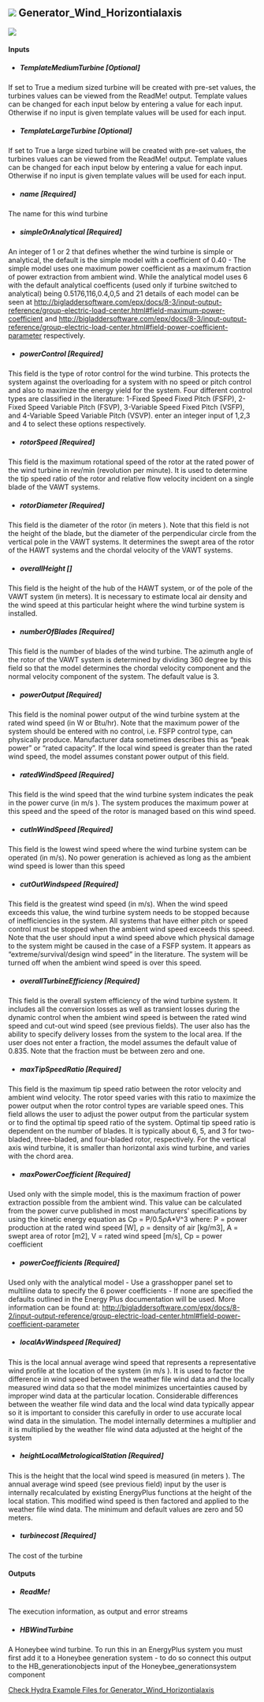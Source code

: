 ## ![](../../images/icons/Generator_Wind_Horizontialaxis.png) Generator_Wind_Horizontialaxis

![](../../images/components/Generator_Wind_Horizontialaxis.png)



#### Inputs
* ##### TemplateMediumTurbine [Optional]
If set to True a medium sized turbine will be created with pre-set values, the turbines values can be viewed from the ReadMe! output. Template values can be changed for each input below by entering a value for each input. Otherwise if no input is given template values will be used for each input.
* ##### TemplateLargeTurbine [Optional]
If set to True a large sized turbine will be created with pre-set values, the turbines values can be viewed from the ReadMe! output. Template values can be changed for each input below by entering a value for each input. Otherwise if no input is given template values will be used for each input.
* ##### name [Required]
The name for this wind turbine
* ##### simpleOrAnalytical [Required]
An integer of 1 or 2 that defines whether the wind turbine is simple or analytical, the default is the simple model with a coefficient of 0.40 - The simple model uses one maximum power coefficient as a maximum fraction of power extraction from ambient wind. While the analytical model uses 6 with the default analytical coefficents (used only if turbine switched to analytical) being 0.5176,116,0.4,0,5 and 21 details of each model can be seen at http://bigladdersoftware.com/epx/docs/8-3/input-output-reference/group-electric-load-center.html#field-maximum-power-coefficient and http://bigladdersoftware.com/epx/docs/8-3/input-output-reference/group-electric-load-center.html#field-power-coefficient-parameter respectively.
* ##### powerControl [Required]
This field is the type of rotor control for the wind turbine. This protects the system against the overloading for a system with no speed or pitch control and also to maximize the energy yield for the system. Four different control types are classified in the literature:  1-Fixed Speed Fixed Pitch (FSFP), 2-Fixed Speed Variable Pitch (FSVP), 3-Variable Speed Fixed Pitch (VSFP), and 4-Variable Speed Variable Pitch (VSVP). enter an integer input of 1,2,3 and 4 to select these options respectively.
* ##### rotorSpeed [Required]
This field is the maximum rotational speed of the rotor at the rated power of the wind turbine in rev/min (revolution per minute). It is used to determine the tip speed ratio of the rotor and relative flow velocity incident on a single blade of the VAWT systems.
* ##### rotorDiameter [Required]
This field is the diameter of the rotor (in meters ). Note that this field is not the height of the blade, but the diameter of the perpendicular circle from the vertical pole in the VAWT systems. It determines the swept area of the rotor of the HAWT systems and the chordal velocity of the VAWT systems.
* ##### overallHeight []
This field is the height of the hub of the HAWT system, or of the pole of the VAWT system (in meters). It is necessary to estimate local air density and the wind speed at this particular height where the wind turbine system is installed.
* ##### numberOfBlades [Required]
This field is the number of blades of the wind turbine. The azimuth angle of the rotor of the VAWT system is determined by dividing 360 degree by this field so that the model determines the chordal velocity component and the normal velocity component of the system. The default value is 3.
* ##### powerOutput [Required]
This field is the nominal power output of the wind turbine system at the rated wind speed (in W or Btu/hr). Note that the maximum power of the system should be entered with no control, i.e. FSFP control type, can physically produce. Manufacturer data sometimes describes this as “peak power” or “rated capacity”. If the local wind speed is greater than the rated wind speed, the model assumes constant power output of this field.
* ##### ratedWindSpeed [Required]
This field is the wind speed that the wind turbine system indicates the peak in the power curve (in m/s ). The system produces the maximum power at this speed and the speed of the rotor is managed based on this wind speed.
* ##### cutInWindSpeed [Required]
This field is the lowest wind speed where the wind turbine system can be operated (in m/s). No power generation is achieved as long as the ambient wind speed is lower than this speed
* ##### cutOutWindspeed [Required]
This field is the greatest wind speed (in m/s). When the wind speed exceeds this value, the wind turbine system needs to be stopped because of inefficiencies in the system. All systems that have either pitch or speed control must be stopped when the ambient wind speed exceeds this speed. Note that the user should input a wind speed above which physical damage to the system might be caused in the case of a FSFP system. It appears as “extreme/survival/design wind speed” in the literature. The system will be turned off when the ambient wind speed is over this speed.
* ##### overallTurbineEfficiency [Required]
This field is the overall system efficiency of the wind turbine system. It includes all the conversion losses as well as transient losses during the dynamic control when the ambient wind speed is between the rated wind speed and cut-out wind speed (see previous fields). The user also has the ability to specify delivery losses from the system to the local area. If the user does not enter a fraction, the model assumes the default value of 0.835. Note that the fraction must be between zero and one.
* ##### maxTipSpeedRatio [Required]
This field is the maximum tip speed ratio between the rotor velocity and ambient wind velocity. The rotor speed varies with this ratio to maximize the power output when the rotor control types are variable speed ones. This field allows the user to adjust the power output from the particular system or to find the optimal tip speed ratio of the system. Optimal tip speed ratio is dependent on the number of blades. It is typically about 6, 5, and 3 for two-bladed, three-bladed, and four-bladed rotor, respectively. For the vertical axis wind turbine, it is smaller than horizontal axis wind turbine, and varies with the chord area. 
* ##### maxPowerCoefficient [Required]
Used only with the simple model, this is the maximum fraction of power extraction possible from the ambient wind. This value can be calculated from the power curve published in most manufacturers' specifications by using the kinetic energy equation as Cp = P/0.5*ρ*A*V^3  where: P = power production at the rated wind speed [W], ρ = density of air [kg/m3], A = swept area of rotor [m2], V = rated wind speed [m/s], Cp = power coefficient
* ##### powerCoefficients [Required]
Used only with the analytical model - Use a grasshopper panel set to multiline data to specify the 6 power coefficients - If none are specified the defaults outlined in the Energy Plus documentation will be used. More information can be found at: http://bigladdersoftware.com/epx/docs/8-2/input-output-reference/group-electric-load-center.html#field-power-coefficient-parameter
* ##### localAvWindspeed [Required]
This is the local annual average wind speed that represents a representative wind profile at the location of the system (in m/s ). It is used to factor the difference in wind speed between the weather file wind data and the locally measured wind data so that the model minimizes uncertainties caused by improper wind data at the particular location. Considerable differences between the weather file wind data and the local wind data typically appear so it is important to consider this carefully in order to use accurate local wind data in the simulation. The model internally determines a multiplier and it is multiplied by the weather file wind data adjusted at the height of the system
* ##### heightLocalMetrologicalStation [Required]
This is the height that the local wind speed is measured (in meters ). The annual average wind speed (see previous field) input by the user is internally recalculated by existing EnergyPlus functions at the height of the local station. This modified wind speed is then factored and applied to the weather file wind data. The minimum and default values are zero and 50 meters.
* ##### turbinecost [Required]
The cost of the turbine

#### Outputs
* ##### ReadMe!
The execution information, as output and error streams
* ##### HBWindTurbine
A Honeybee wind turbine. To run this in an EnergyPlus system you must first add it to a Honeybee generation system - to do so connect this output to the HB_generationobjects input of the Honeybee_generationsystem component


[Check Hydra Example Files for Generator_Wind_Horizontialaxis](https://hydrashare.github.io/hydra/index.html?keywords=Honeybee_Generator_Wind_Horizontialaxis)